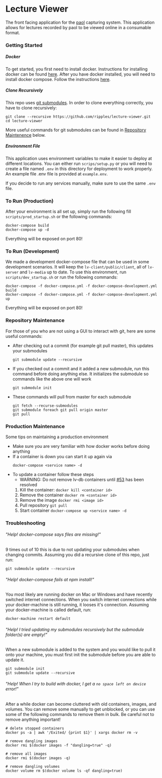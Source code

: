 # Lecture Viewer

The front facing application for the [paol](https://github.com/ripples/paol) capturing system. 
This application allows for lectures recorded by paol to be viewed online in a consumable format.

### Getting Started
##### Docker
To get started, you first need to install docker. Instructions for installing docker can be found [here](https://docs.docker.com/engine/installation/).
After you have docker installed, you will need to install docker compose. Follow the instructions [here](https://docs.docker.com/compose/install/).

##### Clone Recursively
This repo uses [git submodules](https://git-scm.com/book/en/v2/Git-Tools-Submodules). In order to clone everything correctly, you have to clone recursively:
```
git clone --recursive https://github.com/ripples/lecture-viewer.git
cd lecture-viewer
```
More useful commands for git submodules can be found in [Repository Maintenence](#repository-maintenance) below.

##### Environment File
This application uses environment variables to make it easier to deploy at different locations.
You can either run `scrips/setup.py` or you will need to create a file named `.env` in this directory for deployment to work properly.
An example file .env file is provided at `example.env`.

If you decide to run any services manually, make sure to use the same `.env` file.

### To Run (Production)
After your environment is all set up, simply run the following fill `scripts/prod_startup.sh` or the following commands:
```
docker-compose build
docker-compose up -d
```
Everything will be exposed on port 80!

### To Run (Development)
We made a development docker-compose file that can be used in some development scenarios.
It will keep the `lv-client/public/client`, all of `lv-server` and `lv-media` up to date.
To use this environment, run `scripts/dev_startup.sh` or run the following commands:
```
docker-compose -f docker-compose.yml -f docker-compose-development.yml build
docker-compose -f docker-compose.yml -f docker-compose-development.yml up
```
Everything will be exposed on port 80!

### Repository Maintenance
For those of you who are not using a GUI to interact with git, here are some useful commands:
 * After checking out a commit (for example git pull master), this updates your submodules
    ```
    git submodule update --recursive
    ```

 * If you checked out a commit and it added a new submodule, run this command before doing anything else. 
 It initializes the submodule so commands like the above one will work
    ```
    git submodule init
    ```

 * These commands will pull from master for each submodule
    ```
    git fetch --recurse-submodules
    git submodule foreach git pull origin master
    git pull
    ```

### Production Maintenance
Some tips on maintaining a production environment
 * Make sure you are very familiar with how docker works before doing anything
 * If a container is down you can start it up again via
    ```
    docker-compose <service name> -d
    ```
 * To update a container follow these steps
    * WARNING: Do not remove lv-db containers until [#53](/../../issues/53) has been resolved
    1. Kill the container: `docker kill <container id>`
    2. Remove the container `docker rm <container id>`
    3. Remove the image `docker rmi <image id>`
    4. Pull repository `git pull`
    5. Start container `docker-compose up <service name> -d`

### Troubleshooting
###### "Help! docker-compose says files are missing!"
9 times out of 10 this is due to not updating your submodules when changing commits. Assuming you did a recursive clone of this repo, just run:
```
git submodule update --recursive
```

###### "Help! docker-compose fails at npm install!"
You most likely are running docker on Mac or Windows and have recently switched internet connections. When you switch internet connections while your docker-machine is still running, it looses it's connection. Assuming your docker-machine is called default, run:
```
docker-machine restart default
```

###### "Help! I tried updating my submodules recursively but the submodule folder(s) are empty!"
When a new submodule is added to the system and you would like to pull it onto your machine, you must first init the submodule before you are able to update it.
```
git submodule init
git submodule update --recursive
```

###### "Help! When I try to build with docker, I get a `no space left on device` error!"
After a while docker can become cluttered with old containers, images, and volumes. You can remove some manually to get unblocked, or you can use some of the following commands to remove them in bulk. Be careful not to remove anything important!
```
# delete stopped containers
docker ps -a | awk '/Exited/ {print $1}' | xargs docker rm -v

# remove dangling images
docker rmi $(docker images -f "dangling=true" -q)

# remove all images
docker rmi $(docker images -q)

# remove dangling volumes
docker volume rm $(docker volume ls -qf dangling=true)
```
